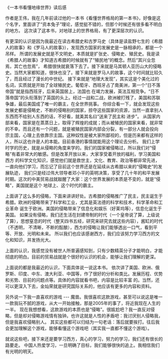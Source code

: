 《一本书看懂地缘世界》读后感

作者是王伟，我在几年前读过他的一本书《看懂世界格局的第一本书》，好像是这个名字，里面讲了“资本兔子”理论，感觉挺不错的，但那个时候还有很多看不明白的地方。
这次读了这本书，对地球上的世界格局，有了更深层次的认识。

有更深的认识是因为我最近在读古希腊史和古罗马史（具体是读盐野七生的《希腊人的故事》和《罗马人的故事》），发现西方国家的发展史是一脉相承的，都是一个吊样。
所谓的发展史就是不文明史，本质就是扩张史、侵略史、殖民史。我是读《希腊人的故事》才知道古希腊的时候就有了“殖民地”的概念。然后“其兴业忽焉，其亡也忽焉”，
希腊很快就衰落下去了。接下来就是马其顿人亚历山大的侵略史。当然大家都知道，很快也没了。接下来就是罗马人的故事，这个时间就比较久了，而且经过了漫长的中世纪。
接下来就是“地理大发现”，其实这是个美化过的名词，实质就是开始了全球殖民史。葡萄牙、西班牙占了南美洲，第一个“日不落帝国”就是指西班牙，后来英国居上，法国也
在竭力发展，英法互相竞争。“日不落帝国”的头衔落到了英国的头上。经过一战和二战，欧洲被打残了，美国和苏联争雄，最后美国成了唯一的霸主，在全世界挑事。
你综合看一下，就会发现这些发展史都是侵略史，不断的侵略别的国家，掠夺这些国家的资源，当然一直拿别人东西而不给别人东西的话，不好看，就美其名曰“送来了民主和
进步”。
从国家内部来看，国家是在蒸蒸日上，取得了辉煌的成就；而从被殖民的国家来看，就非常的不幸。而且还有一个问题，就是被殖民国家内部会分裂，有一部分人就会投向
宗主国，心理上去依靠宗主国。这种奴性是被大家所鄙视的，但是历来都有这样的人，所以这也许是人的本能。目前香港的事情就能用这个理论去分析。
我们上学时学的历史，就是从侵略的角度来学的。我们的国家被侵略过，所以我们对“侵略”有着非常大的敏感。但是改革开放以来，大家享受着开放的福利，学习美国和西方
的科学文化知识，感觉他们就是救世主，文化、教育、政治等都非常先进，一直向他们学习，而忘记了目前这个世界还是在延续从古希腊以来的“侵略史”的发展轨迹，
我们只是经过伟大领导者邓小平的英明决策，享受了几十年的和平发展时期。这次的中美贸易战就敲醒了大家：这个世界发展的本质是不变的，就是“侵略”，美国就是这个
地球上、这个时代的霸主。

上面讲了这么多的侵略，下面来讲讲好处。古希腊的侵略推广了民主，民主诞生于希腊。欧洲的侵略带来了科学和工业，尤其是英法德的科学和技术，科学革命和工业革命
诞生于欧洲。美国的侵略带来了信息化和娱乐（好莱坞等），信息化诞生于美国。
如果没有侵略，我们还生活在封建帝制的时代（一个皇帝说了算，上级说了算），思想窒息的时代（整天四书五经，研究来研究去就这些内容），酱缸的时代（不透明，
不清晰，不断的酝酿），西方的侵略让我们能够透出一口气，看到平等、开放、光明和未来。
所以我们也应该感谢西方，我们应该努力学习西方的文化和知识，并发扬光大。

上面的认识，我感觉没有被世人所普遍感知到，只有少数精英分子才能明白，才能彻底的明白。目前的贸易战就是个很好的认识的机会，能够让我们理解的更深。

上面说的都是我最近的认识，下面具体说一说这本书。
依次讲了美国、欧洲、俄罗斯、印度、中东、澳大利亚、中国等，作了很好的分析和类比。发展历程、优势和劣势、目前的问题点等。具体的内容就看书吧，内容是比较丰富
的。当然，还可以更深入下去，金灿荣就是研究国际关系的，他应该有更多的内容和资料。

另外说一下我一直喜欢的游戏 --- 魔兽。我很喜欢这款游戏，甚至可以说这是唯一一款我玩不腻的游戏，从大一开始接触，那是2005年的事了，将近我现在人生的一半。
现在我想想看，这款游戏的本质也是“侵略”。很尴尬吧？我一直反对侵略，但是却对侵略游戏情有独钟。也许这就是人性的矛盾吧：我讨厌别人侵略我，但是我喜欢侵略别人。
其实这些都可以归结为一句老话：落后就要挨打。往后我会更加理解这个游戏，能够看懂这个游戏吧（其实我一直都不懂这个游戏）。

就说这些吧，接下来还是要学习西方，真心的学习，努力的学习，我们还有很长的路要走。
中国人热爱学习，一旦明确了目标，我们能够很快的追上。我相信我们有光明的明天。
